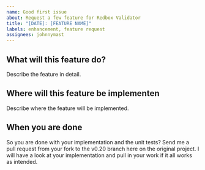 ```yaml
---
name: Good first issue
about: Request a few feature for Redbox Validator
title: "[DATE]: [FEATURE NAME]"
labels: enhancement, feature request
assignees: johnnymast
---
```



## What will this feature do?

Describe the feature in detail.


## Where will this feature be implementen

Describe where the feature will be implemented.


## When you are done

So you are done with your implementation and the unit tests? Send me a pull request from your fork to the v0.20 branch here on the original project. I will have a look at your implementation and pull in your work if it all works as intended.

